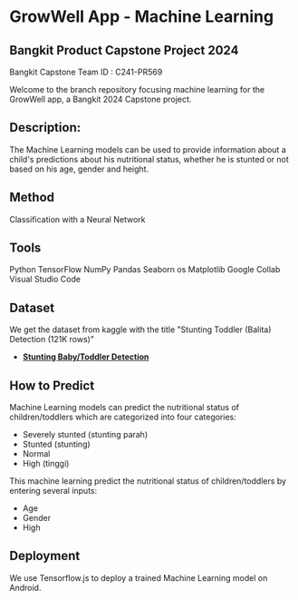 # GrowWell App - Machine Learning

## Bangkit Product Capstone Project 2024
Bangkit Capstone Team ID : C241-PR569

Welcome to the branch repository focusing machine learning for the GrowWell app, a Bangkit 2024 Capstone project.

## **Description:**
The Machine Learning models can be used to provide information about a child's predictions about his nutritional status, whether he is stunted or not based on his age, gender and height.

## **Method**
Classification with a Neural Network

## **Tools**
Python
TensorFlow
NumPy
Pandas
Seaborn
os
Matplotlib
Google Collab
Visual Studio Code

## **Dataset**
We get the dataset from kaggle with the title "Stunting Toddler (Balita) Detection (121K rows)"
- **[Stunting Baby/Toddler Detection](https://www.kaggle.com/datasets/rendiputra/stunting-balita-detection-121k-rows)**

## **How to Predict**
Machine Learning models can predict the nutritional status of children/toddlers which are categorized into four categories:
- Severely stunted (stunting parah)
- Stunted (stunting)
- Normal
- High (tinggi)

This machine learning predict the nutritional status of children/toddlers by entering several inputs:
- Age
- Gender
- High

## **Deployment**
We use Tensorflow.js to deploy a trained Machine Learning model on Android.




